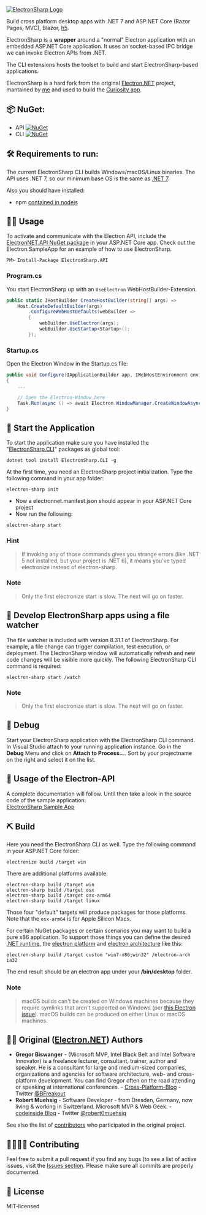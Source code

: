 [![ElectronSharp Logo](https://github.com/theolivenbaum/electron-sharp/blob/master/assets/electron-sharp-logo.svg)](https://github.com/theolivenbaum/electron-sharp)

Build cross platform desktop apps with .NET 7 and ASP.NET Core (Razor Pages, MVC), Blazor, [h5](https://h5.rocks). 

ElectronSharp is a __wrapper__ around a "normal" Electron application with an embedded ASP.NET Core application. It uses an socket-based IPC bridge we can invoke Electron APIs from .NET.

The CLI extensions hosts the toolset to build and start ElectronSharp-based applications.

ElectronSharp is a hard fork from the original [Electron.NET](https://github.com/ElectronNET/Electron.NET) project, mantained by [me](https://github.com/theolivenbaum) and used to build the [Curiosity app](https://curiosity.ai).


## 📦 NuGet:

* API [![NuGet](https://img.shields.io/nuget/v/ElectronSharp.API.svg?style=flat-square)](https://www.nuget.org/packages/ElectronSharp.API/) 
* CLI [![NuGet](https://img.shields.io/nuget/v/ElectronSharp.CLI.svg?style=flat-square)](https://www.nuget.org/packages/ElectronSharp.CLI/)

## 🛠 Requirements to run:

The current ElectronSharp CLI builds Windows/macOS/Linux binaries. The API uses .NET 7, so our minimum base OS is the same as [.NET 7](https://github.com/dotnet/core/blob/main/release-notes/7.0/supported-os.md).

Also you should have installed:

* npm [contained in nodejs](https://nodejs.org)

## 👩‍🏫 Usage

To activate and communicate with the Electron API, include the [ElectronNET.API NuGet package](https://www.nuget.org/packages/ElectronNET.API/) in your ASP.NET Core app. Check out the Electron.SampleApp for an example of how to use ElectronSharp.

````
PM> Install-Package ElectronSharp.API
````
### Program.cs

You start ElectronSharp up with an `UseElectron` WebHostBuilder-Extension. 

```csharp
public static IHostBuilder CreateHostBuilder(string[] args) =>
    Host.CreateDefaultBuilder(args)
        .ConfigureWebHostDefaults(webBuilder =>
        {
            webBuilder.UseElectron(args);
            webBuilder.UseStartup<Startup>();
        });
```

### Startup.cs

Open the Electron Window in the Startup.cs file: 

```csharp
public void Configure(IApplicationBuilder app, IWebHostEnvironment env)
{
    ...

    // Open the Electron-Window here
    Task.Run(async () => await Electron.WindowManager.CreateWindowAsync());
}
```

## 🚀 Start the Application

To start the application make sure you have installed the "[ElectronSharp.CLI](https://www.nuget.org/packages/ElectronSharp.CLI/)" packages as global tool:

```
dotnet tool install ElectronSharp.CLI -g
```

At the first time, you need an ElectronSharp project initialization. Type the following command in your app folder:

```
electron-sharp init
```

* Now a electronnet.manifest.json should appear in your ASP.NET Core project
* Now run the following:

```
electron-sharp start
```
### Hint

> If invoking any of those commands gives you strange errors (like .NET 5 not installed, but your project is .NET 6), it means you've typed electronize instead of electron-sharp.

### Note
> Only the first electronize start is slow. The next will go on faster.

## 🔭 Develop ElectronSharp apps using a file watcher

The file watcher is included with version 8.31.1 of ElectronSharp. For example, a file change can trigger compilation, test execution, or deployment. The ElectronSharp window will automatically refresh and new code changes will be visible more quickly. The following ElectronSharp CLI command is required:

```
electron-sharp start /watch
```

### Note
> Only the first electronize start is slow. The next will go on faster.

## 🐞 Debug

Start your ElectronSharp application with the ElectronSharp CLI command. In Visual Studio attach to your running application instance. Go in the __Debug__ Menu and click on __Attach to Process...__. Sort by your projectname on the right and select it on the list.


## 📔 Usage of the Electron-API

A complete documentation will follow. Until then take a look in the source code of the sample application:  
[ElectronSharp Sample App](https://github.com/theolivenbaum/electron-sharp/tree/master/ElectronSharp.SampleApp)  

  
## ⛏ Build

Here you need the ElectronSharp CLI as well. Type the following command in your ASP.NET Core folder:

```
electronize build /target win
```

There are additional platforms available:

```
electron-sharp build /target win
electron-sharp build /target osx
electron-sharp build /target osx-arm64
electron-sharp build /target linux
```

Those four "default" targets will produce packages for those platforms. Note that the `osx-arm64` is for Apple Silicon Macs.

For certain NuGet packages or certain scenarios you may want to build a pure x86 application. To support those things you can define the desired [.NET runtime](https://docs.microsoft.com/en-us/dotnet/core/rid-catalog), the [electron platform](https://github.com/electron-userland/electron-packager/blob/master/docs/api.md#platform) and [electron architecture](https://github.com/electron-userland/electron-packager/blob/master/docs/api.md#arch) like this:

```
electron-sharp build /target custom "win7-x86;win32" /electron-arch ia32 
```

The end result should be an electron app under your __/bin/desktop__ folder.

### Note
> macOS builds can't be created on Windows machines because they require symlinks that aren't supported on Windows (per [this Electron issue](https://github.com/electron-userland/electron-packager/issues/71)). macOS builds can be produced on either Linux or macOS machines.

## 👨‍💻 Original ([Electron.NET](https://github.com/ElectronNET/Electron.NET)) Authors 

* **Gregor Biswanger** - (Microsoft MVP, Intel Black Belt and Intel Software Innovator) is a freelance lecturer, consultant, trainer, author and speaker. He is a consultant for large and medium-sized companies, organizations and agencies for software architecture, web- and cross-platform development. You can find Gregor often on the road attending or speaking at international conferences. - [Cross-Platform-Blog](http://www.cross-platform-blog.com) - Twitter [@BFreakout](https://www.twitter.com/BFreakout)  
* **Robert Muehsig** - Software Developer - from Dresden, Germany, now living & working in Switzerland. Microsoft MVP & Web Geek. - [codeinside Blog](https://blog.codeinside.eu) - Twitter [@robert0muehsig](https://twitter.com/robert0muehsig)  
  
See also the list of [contributors](https://github.com/ElectronNET/Electron.NET/graphs/contributors) who participated in the original project.
  
  
## 🙋‍♀️🙋‍♂ Contributing
Feel free to submit a pull request if you find any bugs (to see a list of active issues, visit the [Issues section](https://github.com/theolivenbaum/electron-sharp/issues).
Please make sure all commits are properly documented.

## 🎉 License
MIT-licensed
